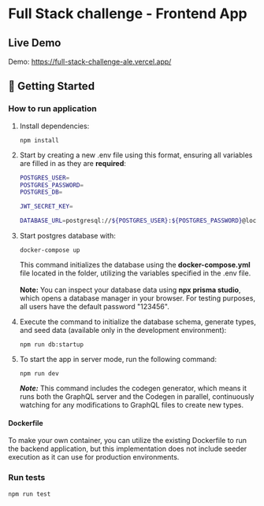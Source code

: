 <h1>Full Stack challenge - Frontend App</h1>

## Live Demo

Demo: https://full-stack-challenge-ale.vercel.app/

## 🚀 Getting Started


### How to run application

1. Install dependencies:
    ```
    npm install
    ```
2. Start by creating a new .env file using this format, ensuring all variables are filled in as they are **required**:
    ```bash
    POSTGRES_USER=
    POSTGRES_PASSWORD=
    POSTGRES_DB=
    
    JWT_SECRET_KEY=
    
    DATABASE_URL=postgresql://${POSTGRES_USER}:${POSTGRES_PASSWORD}@localhost:5432/${POSTGRES_DB}?schema=public
    ```
2. Start postgres database with:
    ```
    docker-compose up
    ```
   This command initializes the database using the **docker-compose.yml** file located in the folder, utilizing the variables specified in the .env file.
   <br/> <br/>
   **Note:** You can inspect your database data using **npx prisma studio**, which opens a database manager in your browser. For testing purposes, all users have the default password "123456".


3. Execute the command to initialize the database schema, generate types, and seed data (available only in the development environment):
    ```
    npm run db:startup
    ```
4. To start the app in server mode, run the following command:
    ```
    npm run dev
    ```
   ***Note:*** This command includes the codegen generator, which means it runs both the GraphQL server and the Codegen in parallel, continuously watching for any modifications to GraphQL files to create new types.

#### Dockerfile

To make your own container, you can utilize the existing Dockerfile to run the backend application, but this implementation does not include seeder execution as it can use for production environments.

### Run tests

```
npm run test
```

